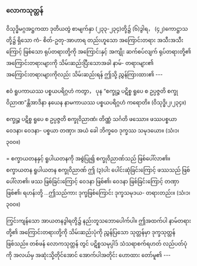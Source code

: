 ### လောကသုတ္တန်

ဝိသုဒ္ဓိမဂ္ဂအဋ္ဌကထာ ဒုတိယတွဲ စာမျက်နှာ (၂၃၃-၂၃၄)တို့၌ (၆)ဒွါရ， (၄၂)ကောဋ္ဌာသတို့၌ ရှိသော ကံ-
စိတ်-ဥတု-အာဟာရ တည်းဟူသော အကြောင်းတရား အသီးအသီးကြောင့် ဖြစ်သော ရုပ်တရားတို့ကို
အကြောင်းနှင့် အကျိုး ဆက်စပ်လျက် ရုပ်တရားတို့၏ အကြောင်းတရားများကို သိမ်းဆည်းပြီးသောအခါ နာမ်-
တရားများ၏ အကြောင်းတရားများကိုလည်း သိမ်းဆည်းရန် ဤသို့ ညွှန်ကြားထား၏ ---

ဧဝံ ရူပကာယဿ ပစ္စယပရိဂ္ဂဟံ ကတွာ， ပုန “စက္ခုဉ္စ ပဋိစ္စ ရူပေ စ ဥပ္ပဇ္ဇတိ စက္ခုဝိညာဏ”န္တိအာဒိနာ
နယေန နာမကာယဿ ပစ္စယပရိဂ္ဂဟံ ကရောတိ။ (ဝိသုဒ္ဓိ၊၂၊၂၃၄။)

စက္ခုဉ္စ ပဋိစ္စ ရူပေ စ ဥပ္ပဇ္ဇတိ စက္ခုဝိညာဏံ၊ တိဏ္ဏံ သင်္ဂတိ ဖဿော။ ဖဿပစ္စယာ ဝေဒနာ၊ ဝေဒနာ-
ပစ္စယာ တဏှာ၊ အယံ ခေါ ဘိက္ခဝေ ဒုက္ခဿ သမုဒယော။ (သံ၊၁၊၃၀၀။)

= စက္ခာယတနနှင့် ရူပါယတနကို အစွဲပြု၍ စက္ခုဝိညာဏ်သည် ဖြစ်ပေါ်လာ၏။ စက္ခာယတန ရူပါယတန
စက္ခုဝိညာဏ် ဤ (၃)ပါး ပေါင်းဆုံခြင်းကြောင့် ဖဿသည် ဖြစ်ပေါ်လာ၏၊ ဖဿ ဖြစ်ခြင်းကြောင့် ဝေဒနာ
ဖြစ်၏၊ ဝေဒနာ ဖြစ်ခြင်းကြောင့် တဏှာ ဖြစ်၏၊ ရဟန်းတို့ ...ဤသည်ကား ဒုက္ခဖြစ်ကြောင်း ဒုက္ခသမုဒယ-
တရားတည်း။ (သံ၊၁၊၃၀၀။)

ကြွင်းကျန်သော အာယတနဒွါရတို့၌ နည်းတူသဘောပေါက်ပါ။ ဤအထက်ပါ နာမ်တရားတို့၏
အကြောင်းတရားတို့ကို သိမ်းဆည်းပုံကို ညွှန်ပြသော သုတ္တန်မှာ ဒုက္ခသုတ္တန် ဖြစ်သည်။ တစ်ဖန် လောကသုတ္တန်
တွင် ပဋိစ္စသမုပ္ပါဒ် သံသရာစက်ရဟတ် လည်ပတ်ပုံကို အလယ်မှ အဆုံးသို့တိုင်အောင် အောက်ပါအတိုင်း
ဟောထား တော်မူ၏ ---
